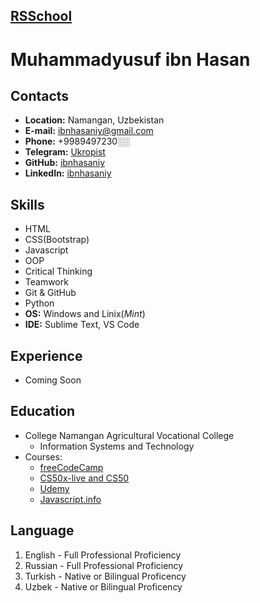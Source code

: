## [RSSchool](https://github.com/ibnhasaniy/rsschool-cv)

# **Muhammadyusuf ibn Hasan**

## Contacts
* __Location:__ Namangan, Uzbekistan
* __E-mail:__ ibnhasaniy@gmail.com
* __Phone:__ +9989497230░░
* __Telegram:__ [Ukropist](https://t.me/ukropist)
* __GitHub:__ [ibnhasaniy](https://github.com/ibnhasaniy)
* __LinkedIn:__ [ibnhasaniy](https://linkedin.com/in/ibnhasaniy)


## Skills
* HTML
* CSS(Bootstrap)
* Javascript
* OOP
* Critical Thinking
* Teamwork
* Git & GitHub
* Python
* **OS:** Windows and Linix(*Mint*)
* **IDE:** Sublime Text, VS Code

## Experience
 * Coming Soon

## Education 
* College Namangan Agricultural Vocational College
    * Information Systems and Technology
* Courses:
    * [freeCodeCamp](https://www.freecodecamp.org/)
    * [CS50x-live and CS50](https://cs50.harvard.edu/x/2022/)
    * [Udemy](https://www.udemy.com/)
    * [Javascript.info](https://javascript.info/)

## Language
1. English - Full Professional Proficiency 
2. Russian - Full Professional Proficiency 
3. Turkish - Native or Bilingual Proficency 
4. Uzbek - Native or Bilingual Proficency 
